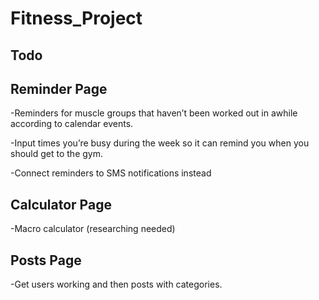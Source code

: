 # Fitness_Project


## Todo

## Reminder Page

-Reminders for muscle groups that haven’t been worked out in awhile according to calendar events. 

-Input times you’re busy during the week so it can remind you when you should get to the gym. 

-Connect reminders to SMS notifications instead


## Calculator Page

-Macro calculator (researching needed)

## Posts Page 

-Get users working and then posts with categories. 
